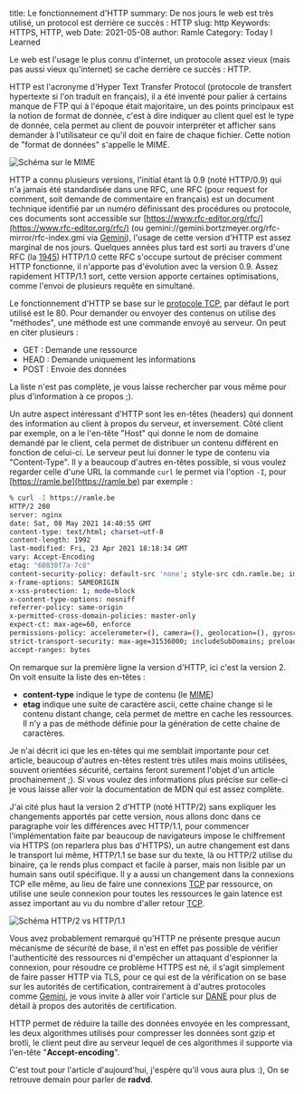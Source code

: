 title: Le fonctionnement d'HTTP
summary: De nos jours le web est très utilisé, un protocol est derrière ce succès : HTTP
slug: http
Keywords: HTTPS, HTTP, web
Date: 2021-05-08
author: Ramle
Category: Today I Learned

Le web est l'usage le plus connu d'internet, un protocole assez vieux (mais pas aussi vieux qu'internet) se cache derrière ce succès : HTTP.

HTTP est l'acronyme d'Hyper Text Transfer Protocol (protocole de transfert hypertexte si l'on traduit en français), il a été inventé pour palier à certains manque de FTP qui à l'époque était majoritaire, un des points principaux est la notion de format de donnée, c'est à dire indiquer au client quel est le type de donnée, cela permet au client de pouvoir interpréter et afficher sans demander à l'utilisateur ce qu'il doit en faire de chaque fichier. Cette notion de "format de données" s'appelle le MIME.

![Schéma sur le MIME](/static/img/mime.png)

HTTP a connu plusieurs versions, l'initial étant là 0.9 (noté HTTP/0.9) qui n'a jamais été standardisée dans une RFC, une RFC (pour request for comment, soit demande de commentaire en français) est un document technique identifié par un numéro définissant des procédures ou protocole, ces documents sont accessible sur [https://www.rfc-editor.org/rfc/](https://www.rfc-editor.org/rfc/) (ou gemini://gemini.bortzmeyer.org/rfc-mirror/rfc-index.gmi via [Gemini](https://blog.eban.bzh/today-i-learned/gemini.html)), l'usage de cette version d'HTTP est assez marginal de nos jours. Quelques années plus tard est sorti au travers d'une RFC (la [1945](https://www.rfc-editor.org/rfc/rfc1945.html)) HTTP/1.0 cette RFC s'occupe surtout de préciser comment HTTP fonctionne, il n'apporte pas d'évolution avec la version 0.9. Assez rapidement HTTP/1.1 sort, cette version apporte certaines optimisations, comme l'envoi de plusieurs requête en simultané.

Le fonctionnement d'HTTP se base sur le [protocole TCP](https://blog.eban.bzh/today-i-learned/tcp.html), par défaut le port utilisé est le 80. Pour demander ou envoyer des contenus on utilise des "méthodes", une méthode est une commande envoyé au serveur. On peut en citer plusieurs :

- GET : Demande une ressource
- HEAD : Demande uniquement les informations
- POST : Envoie des données

La liste n'est pas complète, je vous laisse rechercher par vous même pour plus d'information à ce propos ;).

Un autre aspect intéressant d'HTTP sont les en-têtes (headers) qui donnent des information au client à propos du serveur, et inversement. Côté client par exemple, on a le l'en-tête "Host" qui donne le nom de domaine demandé par le client, cela permet de distribuer un contenu différent en fonction de celui-ci. Le serveur peut lui donner le type de contenu via "Content-Type". Il y a beaucoup d'autres en-têtes possible, si vous voulez regarder celle d'une URL la commande `curl` le permet via l'option `-I`, pour [https://ramle.be](https://ramle.be) par exemple :

```bash
% curl -I https://ramle.be
HTTP/2 200 
server: nginx
date: Sat, 08 May 2021 14:40:55 GMT
content-type: text/html; charset=utf-8
content-length: 1992
last-modified: Fri, 23 Apr 2021 18:18:34 GMT
vary: Accept-Encoding
etag: "60830f7a-7c8"
content-security-policy: default-src 'none'; style-src cdn.ramle.be; img-src cdn.ramle.be
x-frame-options: SAMEORIGIN
x-xss-protection: 1; mode=block
x-content-type-options: nosniff
referrer-policy: same-origin
x-permitted-cross-domain-policies: master-only
expect-ct: max-age=60, enforce
permissions-policy: accelerometer=(), camera=(), geolocation=(), gyroscope=(), magnetometer=(), microphone=(), payment=(), usb=()
strict-transport-security: max-age=31536000; includeSubDomains; preload
accept-ranges: bytes
```

On remarque sur la première ligne la version d'HTTP, ici c'est la version 2. On voit ensuite la liste des en-têtes :

- **content-type** indique le type de contenu (le [MIME](https://developer.mozilla.org/en-US/docs/Web/HTTP/Basics_of_HTTP/MIME_types))
- **etag** indique une suite de caractère ascii, cette chaine change si le contenu distant change, cela permet de mettre en cache les ressources. Il n'y a pas de méthode définie pour la génération de cette chaine de caractères.

Je n'ai décrit ici que les en-têtes qui me semblait importante pour cet article, beaucoup d'autres en-têtes restent très utiles mais moins utilisées, souvent orientées sécurité, certains feront surement l'objet d'un article prochainement ;). Si vous voulez des informations plus précise sur celle-ci je vous laisse aller voir la documentation de MDN qui est assez complète.

J'ai cité plus haut la version 2 d'HTTP (noté HTTP/2) sans expliquer les changements apportés par cette version, nous allons donc dans ce paragraphe voir les différences avec HTTP/1.1, pour commencer l'implémentation faite par beaucoup de navigateurs impose le chiffrement via HTTPS (on reparlera plus bas d'HTTPS), un autre changement est dans le transport lui même, HTTP/1.1 se base sur du texte, là ou HTTP/2 utilise du binaire, ça le rends plus compact et facile à parser, mais non lisible par un humain sans outil spécifique. Il y a aussi un changement dans la connexions TCP elle même, au lieu de faire une connexions [TCP](https://blog.eban.bzh/today-i-learned/tcp.html) par ressource, on utilise une seule connexion pour toutes les ressources le gain latence est assez important au vu du nombre d'aller retour [TCP](https://blog.eban.bzh/today-i-learned/tcp.html).

![Schéma HTTP/2 vs HTTP/1.1](/static/img/http2.png)

Vous avez probablement remarqué qu'HTTP ne présente presque aucun mécanisme de sécurité de base, il n'est en effet pas possible de vérifier l'authenticité des ressources ni d'empêcher un attaquant d'espionner la connexion, pour résoudre ce problème HTTPS est né, il s'agit simplement de faire passer HTTP via TLS, pour ce qui est de la vérification on se base sur les autorités de certification, contrairement à d'autres protocoles comme [Gemini](https://blog.eban.bzh/today-i-learned/gemini.html), je vous invite à aller voir l'article sur [DANE](https://blog.eban.bzh/today-i-learned/dane.html) pour plus de détail à propos des autorités de certification. 

HTTP permet de réduire la taille des données envoyée en les compressant, les deux algorithmes utilisés pour compresser les données sont gzip et brotli, le client peut dire au serveur lequel de ces algorithmes il supporte via l'en-tête "**Accept-encoding**".

C'est tout pour l'article d'aujourd'hui, j'espère qu'il vous aura plus :), On se retrouve demain pour parler de **radvd**.
